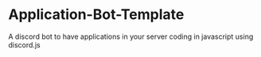 # Application-Bot-Template
A discord bot to have applications in your server coding in javascript using discord.js
